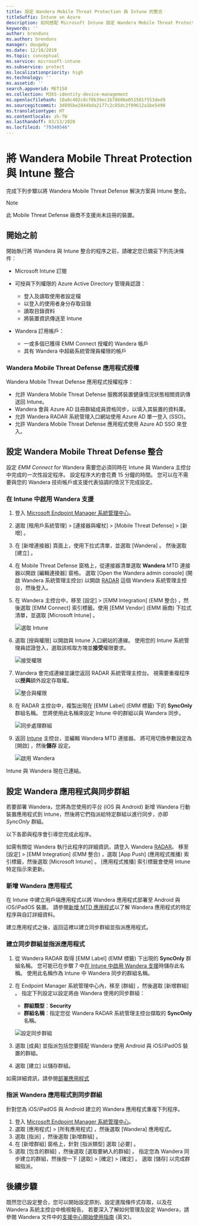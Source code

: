 ```yaml
---
title: 設定 Wandera Mobile Threat Protection 與 Intune 的整合
titleSuffix: Intune on Azure
description: 如何搭配 Microsoft Intune 設定 Wandera Mobile Threat Protection 解決方案來控制行動裝置對公司資源的存取。
keywords: ''
author: brenduns
ms.author: brenduns
manager: dougeby
ms.date: 12/18/2019
ms.topic: conceptual
ms.service: microsoft-intune
ms.subservice: protect
ms.localizationpriority: high
ms.technology: ''
ms.assetid: ''
search.appverid: MET150
ms.collection: M365-identity-device-management
ms.openlocfilehash: 10a0c402c8cf8b39ec1b78606e051501f553ded9
ms.sourcegitcommit: 3d895be2844bda2177c2c85dc2f09612a1be5490
ms.translationtype: HT
ms.contentlocale: zh-TW
ms.lasthandoff: 03/13/2020
ms.locfileid: "79349546"
---
```

# <a name="integrate-wandera-mobile-threat-protection-with-intune"></a>將 Wandera Mobile Threat Protection 與 Intune 整合  

完成下列步驟以將 Wandera Mobile Threat Defense 解決方案與 Intune 整合。  

> [!NOTE]
> 此 Mobile Threat Defense 廠商不支援尚未註冊的裝置。

## <a name="before-you-begin"></a>開始之前  

開始執行將 Wandera 與 Intune 整合的程序之前，請確定您已備妥下列先決條件：
- Microsoft Intune 訂閱  
- 可授與下列權限的 Azure Active Directory 管理員認證：  
  - 登入及讀取使用者設定檔  
  - 以登入的使用者身分存取目錄  
  - 讀取目錄資料  
  - 將裝置資訊傳送至 Intune  

- Wandera 訂用帳戶：
  - 一或多個已獲得 EMM Connect 授權的 Wandera 帳戶  
  - 具有 Wandera 中超級系統管理員權限的帳戶  
 
### <a name="wandera-mobile-threat-defense-app-authorization"></a>Wandera Mobile Threat Defense 應用程式授權  

Wandera Mobile Threat Defense 應用程式授權程序：  
- 允許 Wandera Mobile Threat Defense 服務將裝置健康情況狀態相關資訊傳送回 Intune。  
- Wandera 會與 Azure AD 註冊群組成員資格同步，以填入其裝置的資料庫。  
- 允許 Wandera RADAR 系統管理入口網站使用 Azure AD 單一登入 (SSO)。  
- 允許 Wandera Mobile Threat Defense 應用程式使用 Azure AD SSO 來登入。  


## <a name="set-up-wandera-mobile-threat-defense-integration"></a>設定 Wandera Mobile Threat Defense 整合  
設定 *EMM Connect* for Wandera 需要您必須同時在 Intune 與 Wandera 主控台中完成的一次性設定程序。 設定程序大約會花費 15 分鐘的時間。 您可以在不需要與您的 Wandera 技術帳戶或支援代表協調的情況下完成設定。  

### <a name="enable-support-for-wandera-in-intune"></a>在 Intune 中啟用 Wandera 支援

1. 登入 [Microsoft Endpoint Manager 系統管理中心](https://go.microsoft.com/fwlink/?linkid=2109431)。
2. 選取 [租用戶系統管理]   > [連接器與權杖]   > [Mobile Threat Defense]   > [新增]  。
3. 在 [新增連接器]  頁面上，使用下拉式清單，並選取 [Wandera]  。 然後選取 [建立]  。  
4. 在 Mobile Threat Defense 窗格上，從連接器清單選取 **Wandera** MTD 連接器以開啟 [編輯連接器]  窗格。 選取 [Open the Wandera admin console] \(開啟 Wandera 系統管理主控台\)  以開啟 [RADAR](https://radar.wandera.com/login) 這個 Wandera 系統管理主控台，然後登入。 
5. 在 Wandera 主控台中，移至 [設定]   > [EMM Integration] \(EMM 整合\)  ，然後選取 [EMM Connect]  索引標籤。使用 [EMM Vendor] \(EMM 廠商\)  下拉式清單，並選取 [Microsoft Intune]  。

   ![選取 Intune](./media/wandera-mtd-connector-integration/set-up-intune-in-radar.png)

6. 選取 [授與權限]  以開啟與 Intune 入口網站的連線。 使用您的 Intune 系統管理員認證登入，選取該核取方塊並**接受**權限要求。  

   ![接受權限](./media/wandera-mtd-connector-integration/permissions.png) 

7. Wandera 會完成連線並讓您返回 RADAR 系統管理主控台。 視需要重複程序以**授與**額外設定存取權。  

   ![整合與權限](./media/wandera-mtd-connector-integration/integrations-and-permissions.png) 

8. 在 RADAR 主控台中，複製出現在 [EMM Label] \(EMM 標籤\)  下的 **SyncOnly** 群組名稱。 您將使用此名稱來設定 Intune 中的群組以與 Wandera 同步。

   ![同步處理群組](./media/wandera-mtd-connector-integration/sync-group-name.png) 

9. 返回 [Intune](https://go.microsoft.com/fwlink/?linkid=2090973) 主控台，並編輯 Wandera MTD 連接器。 將可用切換參數設定為 [開啟]  ，然後**儲存** 設定。  

   ![啟用 Wandera](./media/wandera-mtd-connector-integration/enable-wandera.png) 

Intune 與 Wandera 現在已連結。  

## <a name="configure-the-wandera-applications-and-synchronization-group"></a>設定 Wandera 應用程式與同步群組  
若要部署 Wandera，您將為您使用的平台 (iOS 與 Android) 新增 Wandera 行動裝置應用程式到 Intune，然後將它們指派給特定群組以進行同步，亦即 *SyncOnly* 群組。 

以下各節與程序會引導您完成此程序。

如需有關從 Wandera 執行此程序的詳細資訊，請登入 Wandera [RADAR](https://radar.wandera.com/login)。 移至 [設定]   > [EMM Integration] \(EMM 整合\)  ，選取 [App Push] \(應用程式推播\)  索引標籤，然後選取 [Microsoft Intune]  。 [應用程式推播] 索引標籤會使用 Intune 特定指示來更新。  

### <a name="add-the-wandera-apps"></a>新增 Wandera 應用程式  
在 Intune 中建立用戶端應用程式以將 Wandera 應用程式部署至 Android 與 iOS/iPadOS 裝置。 請參閱[新增 MTD 應用程式](mtd-apps-ios-app-configuration-policy-add-assign.md)以了解 Wandera 應用程式的特定程序與自訂詳細資料。  

建立應用程式之後，返回這裡以建立同步群組並指派應用程式。

### <a name="create-the-synchronization-group-and-assign-the-apps"></a>建立同步群組並指派應用程式

1. 從 Wandera RADAR 取得 [EMM Label] \(EMM 標籤\)  下出現的 **SyncOnly** 群組名稱。 您可能已在步驟 7 中[在 Intune 中啟用 Wandera 支援](#enable-support-for-wandera-in-intune)時儲存此名稱。 使用此名稱作為 Intune 中 Wandera 同步的群組名稱。  

2. 在 Endpoint Manager 系統管理中心內，移至 [群組]  ，然後選取 [新增群組]  。 指定下列設定以設定將由 Wandera 使用的同步群組：
   - **群組類型**：**Security**
   - **群組名稱**：指定您從 Wandera RADAR 系統管理主控台擷取的 **SyncOnly** 名稱。

   ![設定同步群組](./media/wandera-mtd-connector-integration/configure-sync-group.png)

3. 選取 [成員]  並指派包括您要搭配 Wandera 使用 Android 與 iOS/iPadOS 裝置的群組。

4. 選取 [建立]  以儲存群組。

如需詳細資訊，請參閱[部署應用程式](../apps/apps-deploy.md)

### <a name="assign-the-wandera-apps-to-the-synchronization-group"></a>指派 Wandera 應用程式到同步群組  
針對您為 iOS/iPadOS 與 Android 建立的 Wandera 應用程式重複下列程序。

1. 登入 [Microsoft Endpoint Manager 系統管理中心](https://go.microsoft.com/fwlink/?linkid=2109431)。
2. 選取 [應用程式]   > [所有應用程式]  ，然後選取 [Wandera] 應用程式。
3. 選取 [指派]  ，然後選取 [新增群組]  。  
4. 在 [新增群組]  窗格上，針對 [指派類型]  選取 [必要]  。
5. 選取 [包含的群組]  ，然後選取 [選取要納入的群組]  。 指定您為 Wandera 同步建立的群組，然後按一下 [選取]   > [確定]   > [確定]  。 選取 [儲存]  以完成群組指派。 

## <a name="next-steps"></a>後續步驟  
既然您已設定整合，您可以開始設定原則、設定進階條件式存取，以及在 Wandera 系統主控台中檢視報告。 若要深入了解如何管理及設定 Wandera，請參閱 Wandera 文件中的[支援中心開始使用指南](https://radar.wandera.com/?return_to=https://wandera.force.com/Customer/s/getting-started) \(英文\)。 
